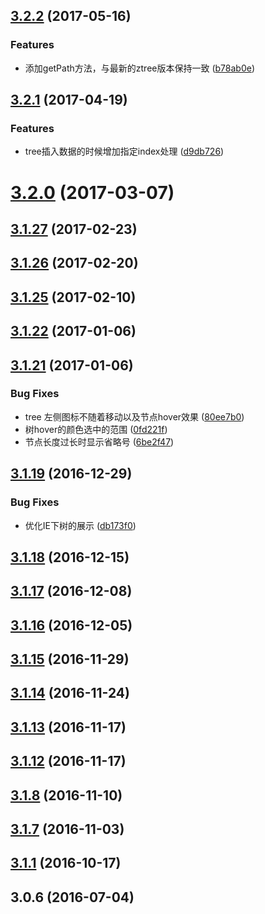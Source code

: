 <a name="3.2.2"></a>
## [3.2.2](https://github.com/iuap-design/tinper-neoui-tree/compare/v3.2.1...v3.2.2) (2017-05-16)


### Features

* 添加getPath方法，与最新的ztree版本保持一致 ([b78ab0e](https://github.com/iuap-design/tinper-neoui-tree/commit/b78ab0e))



<a name="3.2.1"></a>
## [3.2.1](https://github.com/iuap-design/tinper-neoui-tree/compare/v3.2.0...v3.2.1) (2017-04-19)


### Features

* tree插入数据的时候增加指定index处理 ([d9db726](https://github.com/iuap-design/tinper-neoui-tree/commit/d9db726))



<a name="3.2.0"></a>
# [3.2.0](https://github.com/iuap-design/tinper-neoui-tree/compare/v3.1.27...v3.2.0) (2017-03-07)



<a name="3.1.27"></a>
## [3.1.27](https://github.com/iuap-design/tinper-neoui-tree/compare/v3.1.26...v3.1.27) (2017-02-23)



<a name="3.1.26"></a>
## [3.1.26](https://github.com/iuap-design/tinper-neoui-tree/compare/v3.1.25...v3.1.26) (2017-02-20)



<a name="3.1.25"></a>
## [3.1.25](https://github.com/iuap-design/tinper-neoui-tree/compare/v3.1.22...v3.1.25) (2017-02-10)



<a name="3.1.22"></a>
## [3.1.22](https://github.com/iuap-design/tinper-neoui-tree/compare/v3.1.21...v3.1.22) (2017-01-06)



<a name="3.1.21"></a>
## [3.1.21](https://github.com/iuap-design/tinper-neoui-tree/compare/v3.1.19...v3.1.21) (2017-01-06)


### Bug Fixes

* tree 左侧图标不随着移动以及节点hover效果 ([80ee7b0](https://github.com/iuap-design/tinper-neoui-tree/commit/80ee7b0))
* 树hover的颜色选中的范围 ([0fd221f](https://github.com/iuap-design/tinper-neoui-tree/commit/0fd221f))
* 节点长度过长时显示省略号 ([6be2f47](https://github.com/iuap-design/tinper-neoui-tree/commit/6be2f47))



<a name="3.1.19"></a>
## [3.1.19](https://github.com/iuap-design/tinper-neoui-tree/compare/v3.1.18...v3.1.19) (2016-12-29)


### Bug Fixes

* 优化IE下树的展示 ([db173f0](https://github.com/iuap-design/tinper-neoui-tree/commit/db173f0))



<a name="3.1.18"></a>
## [3.1.18](https://github.com/iuap-design/tinper-neoui-tree/compare/v3.1.17...v3.1.18) (2016-12-15)



<a name="3.1.17"></a>
## [3.1.17](https://github.com/iuap-design/tinper-neoui-tree/compare/v3.1.16...v3.1.17) (2016-12-08)



<a name="3.1.16"></a>
## [3.1.16](https://github.com/iuap-design/tinper-neoui-tree/compare/v3.1.15...v3.1.16) (2016-12-05)



<a name="3.1.15"></a>
## [3.1.15](https://github.com/iuap-design/tinper-neoui-tree/compare/v3.1.14...v3.1.15) (2016-11-29)



<a name="3.1.14"></a>
## [3.1.14](https://github.com/iuap-design/tinper-neoui-tree/compare/v3.1.13...v3.1.14) (2016-11-24)



<a name="3.1.13"></a>
## [3.1.13](https://github.com/iuap-design/tinper-neoui-tree/compare/v3.1.12...v3.1.13) (2016-11-17)



<a name="3.1.12"></a>
## [3.1.12](https://github.com/iuap-design/tinper-neoui-tree/compare/v3.1.9...v3.1.12) (2016-11-17)



<a name="3.1.8"></a>
## [3.1.8](https://github.com/iuap-design/tinper-neoui-tree/compare/v3.1.7...v3.1.8) (2016-11-10)



<a name="3.1.7"></a>
## [3.1.7](https://github.com/iuap-design/tinper-neoui-tree/compare/v3.1.1...v3.1.7) (2016-11-03)



<a name="3.1.1"></a>
## [3.1.1](https://github.com/iuap-design/tinper-neoui-tree/compare/v3.0.6...v3.1.1) (2016-10-17)



<a name="3.0.6"></a>
## 3.0.6 (2016-07-04)



